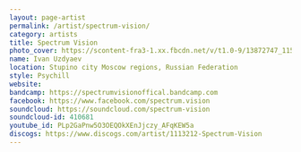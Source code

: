 ```yaml
---
layout: page-artist
permalink: /artist/spectrum-vision/
category: artists
title: Spectrum Vision
photo_cover: https://scontent-fra3-1.xx.fbcdn.net/v/t1.0-9/13872747_1150262248364406_6193936438180893808_n.jpg?oh=bd90d3df25f001d6602385ab7e746081&oe=59825B14
name: Ivan Uzdyaev
location: Stupino city Moscow regions, Russian Federation
style: Psychill
website: 
bandcamp: https://spectrumvisionoffical.bandcamp.com
facebook: https://www.facebook.com/spectrum.vision
soundcloud: https://soundcloud.com/spectrum-vision
soundcloud-id: 410681
youtube_id: PLp2GaPnw5O3OEQOkXEnJjczy_AFqKEW5a
discogs: https://www.discogs.com/artist/1113212-Spectrum-Vision
---
```

